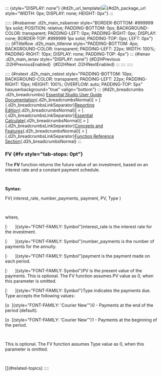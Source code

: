 ::: {style="DISPLAY: none"}
[](ms-xhelp:///?Id=d2h_url_template){#d2h_url_template}![](!package_url!){#d2h_package_url style="WIDTH: 0px; DISPLAY: none; HEIGHT: 0px"}
:::

::::: {#nsbanner .d2h_main_nsbanner style="BORDER-BOTTOM: #999999 1px solid; POSITION: relative; PADDING-BOTTOM: 0px; BACKGROUND-COLOR: transparent; PADDING-LEFT: 0px; PADDING-RIGHT: 0px; DISPLAY: none; BORDER-TOP: #999999 1px solid; PADDING-TOP: 0px; LEFT: 0px"}
:::: {#TitleRow .d2h_main_titlerow style="PADDING-BOTTOM: 4px; BACKGROUND-COLOR: transparent; PADDING-LEFT: 22px; WIDTH: 100%; PADDING-RIGHT: 10px; DISPLAY: none; PADDING-TOP: 4px"}
::: {#ienav .d2h_main_ienav style="DISPLAY: none"}
[](ms-xhelp:///?Id=f7c022fa-a762-46da-966a-bce007fd670c){#D2HPrevious .D2HPreviousEnabled}  [](ms-xhelp:///?Id=6214c5d9-1a8c-4153-b955-211788ca0ca6){#D2HNext .D2HNextEnabled}
:::
::::
:::::

:::: {#nstext .d2h_main_nstext style="PADDING-BOTTOM: 10px; BACKGROUND-COLOR: transparent; PADDING-LEFT: 22px; PADDING-RIGHT: 10px; HEIGHT: 100%; OVERFLOW: auto; PADDING-TOP: 5px" hasuserbackground="true" valign="bottom"}
::: {#d2h_breadcrumbs .d2h_breadcrumbs}
[Essential Studio User Guide Documentation](ms-xhelp:///?Id=12457748-09e3-4d74-a240-8e049cedf030){.d2h_breadcrumbsNormal}[ \> ]{.d2h_breadcrumbsLinkSeparator}[Reporting Edition](ms-xhelp:///?Id=027aa5b6-6676-4f93-ad23-c20e8c45792e){.d2h_breadcrumbsNormal}[ \> ]{.d2h_breadcrumbsLinkSeparator}[Essential Calculate](ms-xhelp:///?Id=2ea52c7f-a332-43bd-9ca7-2ea0898ff54e){.d2h_breadcrumbsNormal}[ \> ]{.d2h_breadcrumbsLinkSeparator}[Concepts and Features](ms-xhelp:///?Id=91222e44-d3ca-4392-8f0f-41bd2ae3dd3f){.d2h_breadcrumbsNormal}[ \> ]{.d2h_breadcrumbsLinkSeparator}[Function Reference Section](ms-xhelp:///?Id=64c2cb3d-2548-4fe4-b0d1-0c2249ee26c8){.d2h_breadcrumbsNormal}
:::

### FV {#fv style="tab-stops: 0pt"}

The **FV** function returns the future value of an investment, based on an interest rate and a constant payment schedule.

 

**Syntax:**

FV( interest_rate, number_payments, payment, PV, Type )

 

where,

[·      ]{style="FONT-FAMILY: Symbol"}interest_rate is the interest rate for the investment.

[·      ]{style="FONT-FAMILY: Symbol"}number_payments is the number of payments for the annuity.

[·      ]{style="FONT-FAMILY: Symbol"}payment is the payment made on each period.

[·      ]{style="FONT-FAMILY: Symbol"}PV is the present value of the payments. This is optional. The FV function assumes PV value as 0, when this parameter is omitted.

[·      ]{style="FONT-FAMILY: Symbol"}Type indicates the payments due. Type accepts the following values:

[o  ]{style="FONT-FAMILY: 'Courier New'"}0 - Payments at the end of the period (default).

[o  ]{style="FONT-FAMILY: 'Courier New'"}1 - Payments at the beginning of the period.

               

This is optional. The FV function assumes Type value as 0, when this parameter is omitted.

 

[]{#related-topics}
::::
